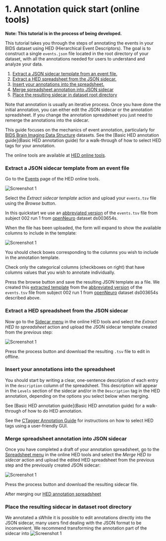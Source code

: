 # 1. Annotation quick start (online tools)

**Note: This tutorial is in the process of being developed.** 

This tutorial takes you through the steps of annotating the events in your BIDS dataset
using HED (Hierarchical Event Descriptors).
The goal is to construct a single `events.json` file located in the root directory
of your dataset, with all the annotations needed for users to understand and
analyze your data. 


1. [Extract a JSON sidecar template from an event file.](#extract-a-json-sidecar-template-from-an-event-file)
2. [Extract a HED spreadsheet from the JSON sidecar.](#extract-a-hed-spreadsheet-from-the-json-sidecar)
3. [Insert your annotations into the spreadsheet.](#insert-your-annotations-into-the-spreadsheet)
4. [Merge spreadsheet annotation into JSON sidecar](#merge-spreadsheet-annotation-into-json-sidecar)
5. [Place the resulting sidecar in dataset root directory](#place-the-resulting-sidecar-in-dataset-root-directory)

Note that annotation is usually an iterative process.
Once you have done the initial annotation, you can either edit the
JSON sidecar or the annotation spreadsheet.
If you change the annotation spreadsheet you just need to remerge
the annotations into the sidecar.

This guide focuses on the mechanics of event annotation, particularly
for [BIDS Brain Imaging Data Structure](https://bids-specification.readthedocs.io/en/stable/) datasets.
See the [Basic HED annotation guide](Basic HED annotation guide) for a
walk-through of how to select HED tags for your annotation.

The online tools are available at [HED online tools](https://hedtools.ucsd.edu/hed).


### Extract a JSON sidecar template from an event file 

Go to the [Events](https://hedtools.ucsd.edu/hed/events) page of the HED online tools.


![Screenshot 1](./_static/EventExtractSidecarShot2.png)

Select the *Extract sidecar template* action and upload your `events.tsv` file
using the *Browse* button.

In this quickstart we use an
[abbreviated version](./tutorial_data/sub-002_task-FacePerception_run-1_events.tsv) of the `events.tsv`
file from subject 002 run 1 from
[openNeuro](https.openneuro.org) dataset ds003654s.

When the file has been uploaded, the form will expand to show the available
columns to include in the template: 

![Screenshot 1](./_static/EventExtractSidecarShot2.png)

You should check boxes corresponding to the columns you wish to include in the
annotation template. 

Check only the categorical columns (checkboxes on right) that have
columns values that you wish to annotate individually.

Press the browse button and save the resulting JSON template as a file.
We created this [extracted template](./tutorial_data/sub-002_task-FacePerception_run-1_events_extracted.json)
from the [abbreviated version](./tutorial_data/sub-002_task-FacePerception_run-1_events.tsv) of the `events.tsv`
file from subject 002 run 1 from
[openNeuro](https.openneuro.org) dataset ds003654s described above.

### Extract a HED spreadsheet from the JSON sidecar

Now go to the [Sidecar menu](https://hedtools.ucsd.edu/hed/sidecar) in the
online HED tools and select the *Extract HED to spreadsheet* action and
upload the JSON sidecar template created from the previous step:

![Screenshot 1](./_static/EventExtractSidecarShot2.png)

Press the process button and download the resulting `.tsv` file to edit
in offline.

### Insert your annotations into the spreadsheet

You should start by writing a clear, one-sentence description of each
entry in the `description` column of the spreadsheet.
This description will appear in the `Levels` section of the sidecar
and/or in the `Description` tag in the HED annotation,
depending on the options you select below when merging.

See [Basic HED annotation guide](Basic HED annotation guide) for a
walk-through of how to do HED annotation.

See the [CTagger Annotation Guide](CTaggerAnnotationGuide.md) for
instructions on how to select HED tags using a user-friendly
GUI.

### Merge spreadsheet annotation into JSON sidecar

Once you have completed a draft of your annotation spreadsheet,
go to the [Spreadsheet menu](https://hedtools.ucsd.edu/hed/spreadsheet) in the
online HED tools and select the *Merge HED to sidecar* action and
upload the edited HED spreadsheet from the previous step and the 
previously created JSON sidecar:

![Screenshot 1](./_static/EventExtractSidecarShot2.png)

Press the process button and download the resulting sidecar file.

After merging our [HED annotation spreadsheet]()

### Place the resulting sidecar in dataset root directory

We annotated a sWhile it is possible to edit annotations directly into the JSON sidecar,
many users find dealing with the JSON format to be inconvenient.
We recommend transforming the annotation part of the sidecar into 
![Screenshot 1](./_static/EventExtractSidecarShot2.png)


